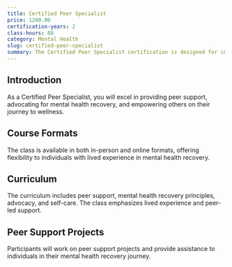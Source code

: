 ```yaml
---
title: Certified Peer Specialist
price: 1200.00
certification-years: 2
class-hours: 80
category: Mental Health
slug: certified-peer-specialist
summary: The Certified Peer Specialist certification is designed for individuals with lived experience in mental health recovery. This comprehensive class covers peer support, mental health recovery principles, and advocacy. It equips candidates with the skills needed to provide peer support and empower others in their mental health journey.
---
```


## Introduction

As a Certified Peer Specialist, you will excel in providing peer support, advocating for mental health recovery, and empowering others on their journey to wellness.

## Course Formats

The class is available in both in-person and online formats, offering flexibility to individuals with lived experience in mental health recovery.

## Curriculum

The curriculum includes peer support, mental health recovery principles, advocacy, and self-care. The class emphasizes lived experience and peer-led support.

## Peer Support Projects

Participants will work on peer support projects and provide assistance to individuals in their mental health recovery journey.

